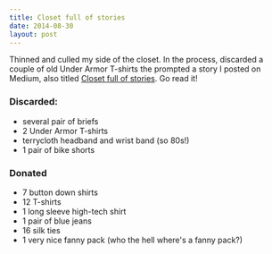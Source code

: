 ```yaml
---
title: Closet full of stories
date: 2014-08-30
layout: post
---
```


Thinned and culled my side of the closet. In the process, discarded a
couple of old Under Armor T-shirts the prompted a story I posted on
Medium, also titled [Closet full of stories][medium-closet]. Go read it!

### Discarded:
- several pair of briefs
- 2 Under Armor T-shirts
- terrycloth headband and wrist band (so 80s!)
- 1 pair of bike shorts

### Donated
- 7 button down shirts
- 12 T-shirts
- 1 long sleeve high-tech shirt
- 1 pair of blue jeans
- 16 silk ties
- 1 very nice fanny pack (who the hell where's a fanny pack?)

[medium-closet]: https://medium.com/@semifor/a-closet-full-of-stories-1dd57c0384e8

